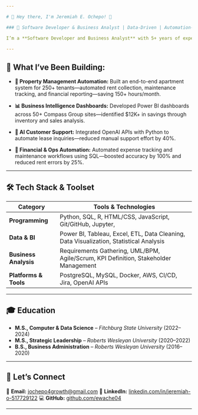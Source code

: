 ```yaml
---

# 🚀 Hey there, I'm Jeremiah E. Ochepo! 👋

### 💼 Software Developer & Business Analyst | Data-Driven | Automation-Focused

I’m a **Software Developer and Business Analyst** with 5+ years of experience designing automated systems and data-driven solutions that improve business outcomes. Skilled in Python, SQL, Power BI, and stakeholder communication, I’ve eliminated 150+ hours of manual work monthly and uncovered \$12K+ in annual savings across multiple projects.

---
```


## 🔧 What I’ve Been Building:

* **🏡 Property Management Automation:** Built an end-to-end apartment system for 250+ tenants—automated rent collection, maintenance tracking, and financial reporting—saving 150+ hours/month.

* **📊 Business Intelligence Dashboards:** Developed Power BI dashboards across 50+ Compass Group sites—identified \$12K+ in savings through inventory and sales analysis.

* **🤖 AI Customer Support:** Integrated OpenAI APIs with Python to automate lease inquiries—reduced manual support effort by 40%.

* **💼 Financial & Ops Automation:** Automated expense tracking and maintenance workflows using SQL—boosted accuracy by 100% and reduced rent errors by 25%.

---

## 🛠️ Tech Stack & Toolset

| Category              | Tools & Technologies                                                                   |
| --------------------- | -------------------------------------------------------------------------------------- |
| **Programming**       | Python, SQL, R, HTML/CSS, JavaScript, Git/GitHub, Jupyter,                                       |
| **Data & BI**         | Power BI, Tableau, Excel, ETL, Data Cleaning, Data Visualization, Statistical Analysis |
| **Business Analysis** | Requirements Gathering, UML/BPM, Agile/Scrum, KPI Definition, Stakeholder Management   |
| **Platforms & Tools** | PostgreSQL, MySQL, Docker, AWS, CI/CD, Jira, OpenAI APIs                               |

---

## 🎓 Education

* **M.S., Computer & Data Science** – *Fitchburg State University* (2022–2024)
* **M.S., Strategic Leadership** – *Roberts Wesleyan University* (2020–2022)
* **B.S., Business Administration** – *Roberts Wesleyan University* (2016–2020)

---

## 🤝 Let’s Connect

📧 **Email:** [jochepo4growth@gmail.com](mailto:jochepo4growth@gmail.com)
🔗 **LinkedIn:** [linkedin.com/in/jeremiah-o-517729122](https://www.linkedin.com/in/jeremiah-o-517729122/)
💻 **GitHub:** [github.com/ewache04](https://github.com/ewache04)

---
